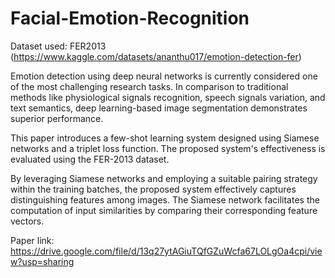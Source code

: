 # Facial-Emotion-Recognition

Dataset used: FER2013
(https://www.kaggle.com/datasets/ananthu017/emotion-detection-fer)

Emotion detection using deep neural networks is currently considered one of the most challenging research tasks. In comparison to traditional methods like physiological signals recognition, speech signals variation, and text semantics, deep learning-based image segmentation demonstrates superior performance.

This paper introduces a few-shot learning system designed using Siamese networks and a triplet loss function. The proposed system's effectiveness is evaluated using the FER-2013 dataset.

By leveraging Siamese networks and employing a suitable pairing strategy within the training batches, the proposed system effectively captures distinguishing features among images. The Siamese network facilitates the computation of input similarities by comparing their corresponding feature vectors.

Paper link: https://drive.google.com/file/d/13q27ytAGiuTQfGZuWcfa67LOLgOa4cpi/view?usp=sharing
